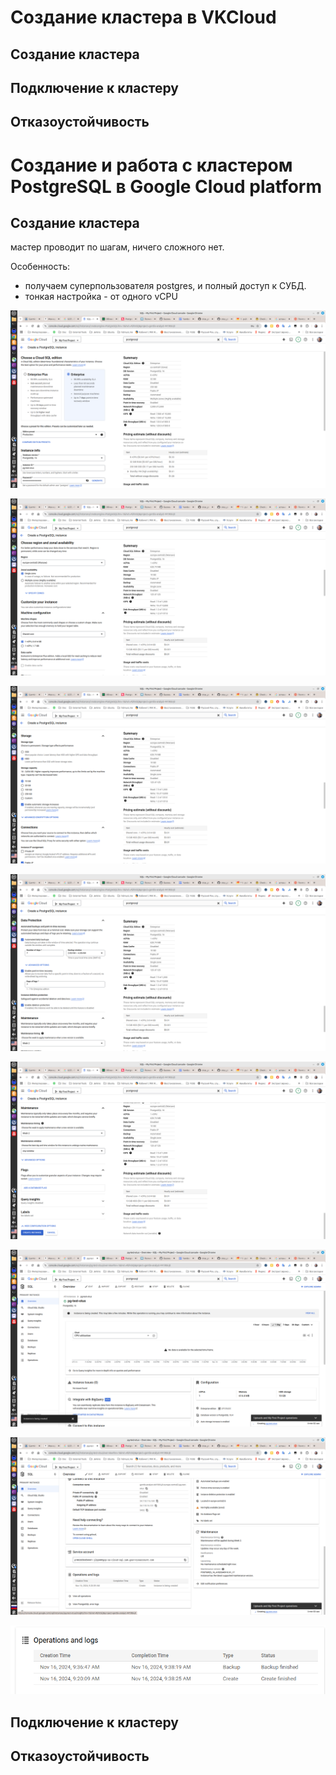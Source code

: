 # Создание кластера в VKCloud

## Создание кластера

## Подключение к кластеру

## Отказоустойчивость



# Создание и работа с кластером PostgreSQL в Google Cloud platform

## Создание кластера

мастер проводит по шагам, ничего сложного нет.

Особенность:
- получаем суперпользователя postgres, и полный доступ к СУБД.
- тонкая настройка - от одного vCPU

![master01](google/google-pg-01.png "Мастер 01") 

![master02](google/google-pg-02.png "Мастер 02") 

![master03](google/google-pg-03.png "Мастер 03") 

![master04](google/google-pg-04.png "Мастер 04") 

![master05](google/google-pg-05.png "Мастер 05") 

![master06](google/google-pg-06.png "Мастер 06") 

![master07](google/google-pg-07.png "Мастер 07") 

![master08](google/google-pg-08.png "Мастер 08") 

## Подключение к кластеру

## Отказоустойчивость

